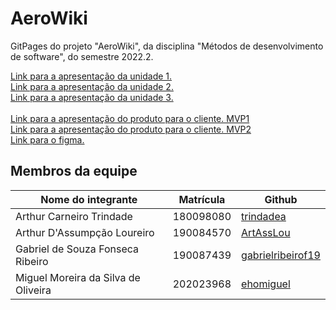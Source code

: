 # AeroWiki

GitPages do projeto "AeroWiki", da disciplina "Métodos de desenvolvimento de software", do semestre 2022.2.

<a href="https://www.youtube.com/watch?v=Z9P06O2Z-KA"> Link para a apresentação da unidade 1.</a>
<br>
<a href="https://youtu.be/SqbOQjjPxpY"> Link para a apresentação da unidade 2.</a>
<br>
<a href="https://youtu.be/Rz08RF30b_E"> Link para a apresentação da unidade 3.</a>
<br>
<br>
<a href="https://www.youtube.com/watch?v=xeLSqw1WdJU"> Link para a apresentação do produto para o cliente. MVP1</a>
<br>
<a href="https://youtu.be/etOeTfJIVic"> Link para a apresentação do produto para o cliente. MVP2</a>
<br>
<a href="https://www.figma.com/file/5zazCQXME0xdlVmGG6DffO/AeroWiki?node-id=2%3A2&t=pCeyVmZkoBnElYZZ-0"> Link para o figma.</a>


## Membros da equipe

| Nome do integrante                  | Matrícula | Github                                                       |
| ----------------------------------- | --------- | ------------------------------------------------------------ |
| Arthur Carneiro Trindade            | 180098080 | <a href="https://github.com/trindadea"> trindadea </a>       |
| Arthur D'Assumpção Loureiro         | 190084570 | <a href="https://github.com/ArtAssLou"> ArtAssLou</a>        |
| Gabriel de Souza Fonseca Ribeiro    | 190087439 | <a href="https://github.com/gabrielribeirof19"> gabrielribeirof19</a> |
| Miguel Moreira da Silva de Oliveira | 202023968 | <a href="https://github.com/ehomiguel"> ehomiguel</a>        |

